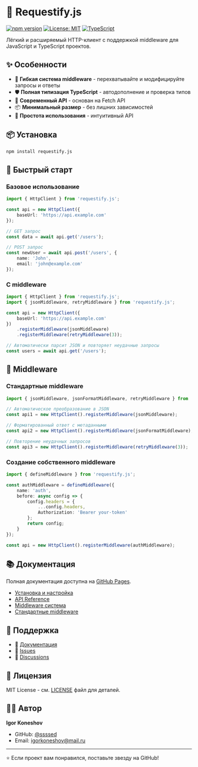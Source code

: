 # 🚀 Requestify.js

[![npm version](https://badge.fury.io/js/requestify.js.svg)](https://badge.fury.io/js/requestify.js)
[![License: MIT](https://img.shields.io/badge/License-MIT-yellow.svg)](https://opensource.org/licenses/MIT)
[![TypeScript](https://img.shields.io/badge/TypeScript-007ACC?logo=typescript&logoColor=white)](https://www.typescriptlang.org/)

Лёгкий и расширяемый HTTP-клиент с поддержкой middleware для JavaScript и TypeScript проектов.

## ✨ Особенности

- 🔧 **Гибкая система middleware** - перехватывайте и модифицируйте запросы и ответы
- 🛡️ **Полная типизация TypeScript** - автодополнение и проверка типов
- 🚀 **Современный API** - основан на Fetch API
- 📦 **Минимальный размер** - без лишних зависимостей
- 🎯 **Простота использования** - интуитивный API

## 📦 Установка

```bash
npm install requestify.js
```

## 🚀 Быстрый старт

### Базовое использование

```ts
import { HttpClient } from 'requestify.js';

const api = new HttpClient({
	baseUrl: 'https://api.example.com'
});

// GET запрос
const data = await api.get('/users');

// POST запрос
const newUser = await api.post('/users', {
	name: 'John',
	email: 'john@example.com'
});
```

### С middleware

```ts
import { HttpClient } from 'requestify.js';
import { jsonMiddleware, retryMiddleware } from 'requestify.js';

const api = new HttpClient({
	baseUrl: 'https://api.example.com'
})
	.registerMiddleware(jsonMiddleware)
	.registerMiddleware(retryMiddleware(3));

// Автоматически парсит JSON и повторяет неудачные запросы
const users = await api.get('/users');
```

## 🔧 Middleware

### Стандартные middleware

```ts
import { jsonMiddleware, jsonFormatMiddleware, retryMiddleware } from 'requestify.js';

// Автоматическое преобразование в JSON
const api1 = new HttpClient().registerMiddleware(jsonMiddleware);

// Форматированный ответ с метаданными
const api2 = new HttpClient().registerMiddleware(jsonFormatMiddleware);

// Повторение неудачных запросов
const api3 = new HttpClient().registerMiddleware(retryMiddleware(3));
```

### Создание собственного middleware

```ts
import { defineMiddleware } from 'requestify.js';

const authMiddleware = defineMiddleware({
	name: 'auth',
	before: async config => {
		config.headers = {
			...config.headers,
			Authorization: 'Bearer your-token'
		};
		return config;
	}
});

const api = new HttpClient().registerMiddleware(authMiddleware);
```

## 📚 Документация

Полная документация доступна на [GitHub Pages](https://ssssed.github.io/requestify.js/installation.html).

- [Установка и настройка](https://ssssed.github.io/requestify.js/installation.html)
- [API Reference](https://ssssed.github.io/requestify.js/methoods/base-config.html)
- [Middleware система](https://ssssed.github.io/requestify.js/methoods/middleware.html)
- [Стандартные middleware](https://ssssed.github.io/requestify.js/helpers/default-middlewares.html)

## 🤝 Поддержка

- 📖 [Документация](https://ssssed.github.io/requestify.js/installation.html)
- 🐛 [Issues](https://github.com/ssssed/requestify.js/issues)
- 💬 [Discussions](https://github.com/ssssed/requestify.js/discussions)

## 📄 Лицензия

MIT License - см. [LICENSE](LICENSE) файл для деталей.

## 👨‍💻 Автор

**Igor Koneshov**

- GitHub: [@ssssed](https://github.com/ssssed)
- Email: igorkoneshov@mail.ru

---

⭐ Если проект вам понравился, поставьте звезду на GitHub!
